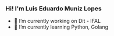 ### Hi! I'm Luis Eduardo Muniz Lopes

- 🔭 I’m currently working on Dit - IFAL
- 🌱 I’m currently learning Python, Golang
